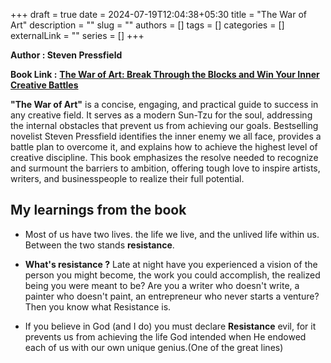 +++ 
draft = true
date = 2024-07-19T12:04:38+05:30
title = "The War of Art"
description = ""
slug = ""
authors = []
tags = []
categories = []
externalLink = ""
series = []
+++

**Author : Steven Pressfield**

**Book Link :** [**The War of Art: Break Through the Blocks and Win Your Inner Creative Battles**](https://www.goodreads.com/book/show/156636123-the-war-of-art)

**"The War of Art"** is a concise, engaging, and practical guide to success in any creative field. It serves as a modern Sun-Tzu for the soul, addressing the internal obstacles that prevent us from achieving our goals. Bestselling novelist Steven Pressfield identifies the inner enemy we all face, provides a battle plan to overcome it, and explains how to achieve the highest level of creative discipline. This book emphasizes the resolve needed to recognize and surmount the barriers to ambition, offering tough love to inspire artists, writers, and businesspeople to realize their full potential.

## My learnings from the book 

- Most of us have two lives. the life we live, and the unlived life within us. 
Between the two stands **resistance**.

- **What's resistance ?** Late at night have you experienced a vision of the person you might become, the work you could accomplish, the realized being you were meant to be? Are you a writer who doesn't write, a painter who doesn't paint, an entrepreneur who never starts a venture? Then you know what Resistance is.

- If you believe in God (and I do) you must declare **Resistance** evil, for it prevents us from achieving the life God intended when He endowed each of us with our own unique genius.(One of the great lines)
